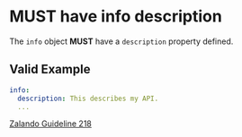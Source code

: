 # **MUST** have info description

The `info` object **MUST** have a `description` property defined.
## Valid Example

``` yaml
info:
  description: This describes my API.
  ...
```

[Zalando Guideline 218](https://opensource.zalando.com/restful-api-guidelines/#218)
